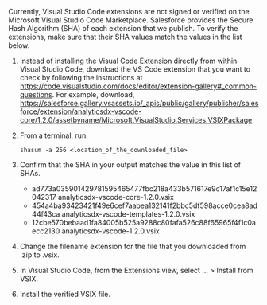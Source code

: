Currently, Visual Studio Code extensions are not signed or verified on the
Microsoft Visual Studio Code Marketplace. Salesforce provides the Secure Hash
Algorithm (SHA) of each extension that we publish. To verify the extensions,
make sure that their SHA values match the values in the list below.

1. Instead of installing the Visual Code Extension directly from within Visual
   Studio Code, download the VS Code extension that you want to check by
   following the instructions at
   https://code.visualstudio.com/docs/editor/extension-gallery#_common-questions.
   For example, download,
   https://salesforce.gallery.vsassets.io/_apis/public/gallery/publisher/salesforce/extension/analyticsdx-vscode-core/1.2.0/assetbyname/Microsoft.VisualStudio.Services.VSIXPackage.

2. From a terminal, run:

    `shasum -a 256 <location_of_the_downloaded_file>`

3. Confirm that the SHA in your output matches the value in this list of SHAs.

   - ad773a035901429781595465477fbc218a433b571617e9c17af1c15e12042317  analyticsdx-vscode-core-1.2.0.vsix
   - 454a4ba93423421f49e6cef7aabea132141f2bbc5df598acce0cea8ad44f43ca  analyticsdx-vscode-templates-1.2.0.vsix
   - 12cbe570bebaad1fa84005b525a9288c80fafa526c88f65965f4f1c0aecc2130  analyticsdx-vscode-1.2.0.vsix


4. Change the filename extension for the file that you downloaded from .zip to
.vsix.

5. In Visual Studio Code, from the Extensions view, select ... > Install from
VSIX.

6. Install the verified VSIX file.

